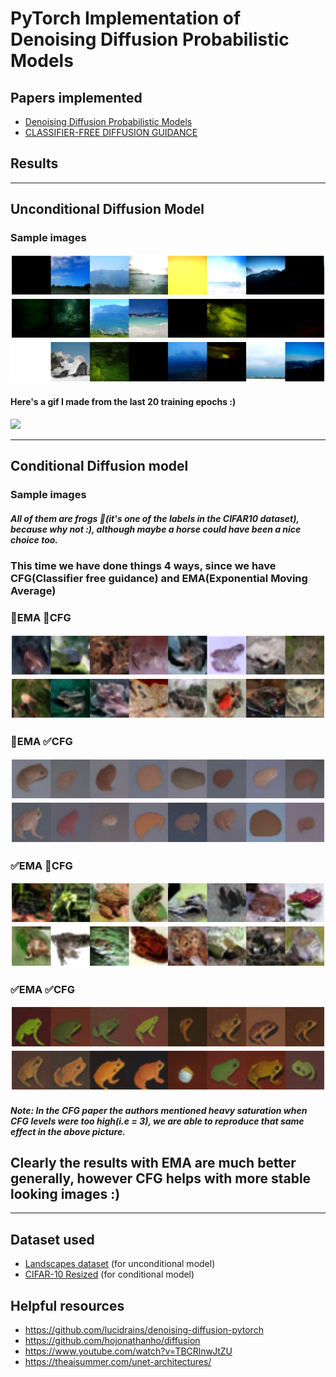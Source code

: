 # PyTorch Implementation of Denoising Diffusion Probabilistic Models

## Papers implemented

- [Denoising Diffusion Probabilistic Models](https://arxiv.org/abs/2006.11239)
- [CLASSIFIER-FREE DIFFUSION GUIDANCE](https://arxiv.org/abs/2207.12598)


## Results

---
## Unconditional Diffusion Model

### Sample images

![](samples/ddpm_unconditional_0.png)
![](samples/ddpm_unconditional_1.png)
![](samples/ddpm_unconditional_2.png)

#### Here's a gif I made from the last 20 training epochs :)
![](samples/ddpm_unconditional.gif)

---
## Conditional Diffusion model

### Sample images
##### All of them are frogs 🐸(*it's one of the labels in the CIFAR10 dataset*), because why not :), although maybe a horse could have been a nice choice too.

### This time we have done things 4 ways, since we have CFG(Classifier free guidance) and EMA(Exponential Moving Average)

### 🚫EMA 🚫CFG

![](samples/ddpm_conditional_0.png)
![](samples/ddpm_conditional_1.png)

### 🚫EMA ✅CFG
![](samples/ddpm_conditional_cfg_0.png)
![](samples/ddpm_conditional_cfg_1.png)

### ✅EMA 🚫CFG
![](samples/ddpm_conditional_ema_0.png)
![](samples/ddpm_conditional_ema_1.png)

### ✅EMA ✅CFG
![](samples/ddpm_conditional_cfg_ema_0.png)
![](samples/ddpm_conditional_cfg_ema_1.png)

##### Note: In the CFG paper the authors mentioned heavy saturation when CFG levels were too high(i.e = 3), we are able to reproduce that same effect in the above picture. 

## Clearly the results with EMA are much better generally, however CFG helps with more stable looking images :)

---
## Dataset used
- [Landscapes dataset](https://www.kaggle.com/datasets/arnaud58/landscape-pictures) 
(for unconditional model)
- [CIFAR-10 Resized](https://www.kaggle.com/datasets/joaopauloschuler/cifar10-64x64-resized-via-cai-super-resolution)
  (for conditional model)
## Helpful resources

- https://github.com/lucidrains/denoising-diffusion-pytorch
- https://github.com/hojonathanho/diffusion
- https://www.youtube.com/watch?v=TBCRlnwJtZU
- https://theaisummer.com/unet-architectures/
